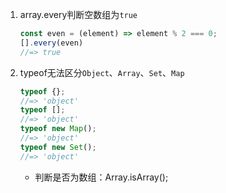 1. array.every判断空数组为`true`

   ````javascript
   const even = (element) => element % 2 === 0;
   [].every(even)
   //=> true
   ````

2. typeof无法区分`Object`、`Array`、`Set`、`Map`

   ````javascript
   typeof {};
   //=> 'object'
   typeof [];
   //=> 'object'
   typeof new Map();
   //=> 'object'
   typeof new Set();
   //=> 'object'
   ````

   * 判断是否为数组：Array.isArray();

